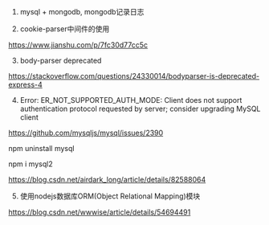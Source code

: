 1. mysql + mongodb, mongodb记录日志

2. cookie-parser中间件的使用

https://www.jianshu.com/p/7fc30d77cc5c

3. body-parser deprecated

https://stackoverflow.com/questions/24330014/bodyparser-is-deprecated-express-4

4. Error: ER_NOT_SUPPORTED_AUTH_MODE: Client does not support authentication protocol requested by server; consider upgrading MySQL client

https://github.com/mysqljs/mysql/issues/2390

npm uninstall mysql

npm i mysql2

https://blog.csdn.net/airdark_long/article/details/82588064


5. 使用nodejs数据库ORM(Object Relational Mapping)模块

https://blog.csdn.net/wwwise/article/details/54694491